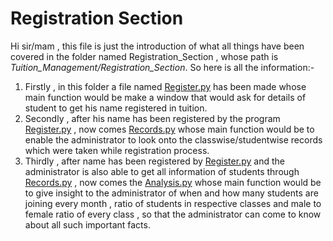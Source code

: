 # Registration Section

Hi sir/mam , this file is just the introduction of what all things have been covered in the folder named Registration_Section , whose path is *Tuition_Management/Registration_Section*. So here is all the information:-

1. Firstly , in this folder a file named [Register.py](Register.py) has been made whose main function would be make a window that would ask for details of student to get his name registered in tuition.
2. Secondly , after his name has been registered by the program [Register.py](Register.py) , now comes [Records.py](Records.py) whose main function would be to enable the administrator to look onto the classwise/studentwise records which were taken while registration process.
3. Thirdly , after name has been registered by [Register.py](Register.py) and the administrator is also able to get all information of students through [Records.py](Records.py) , now comes the [Analysis.py](Analysis.py) whose main function would be to give insight to the administrator of when and how many students are joining every month , ratio of students in respective classes and male to female ratio of every class , so that the administrator can come to know about all such important facts.